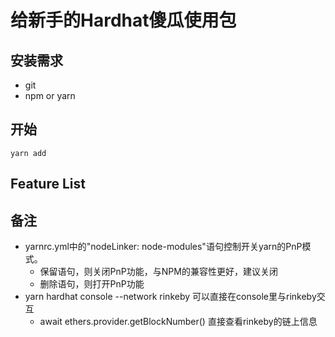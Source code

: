 # 给新手的Hardhat傻瓜使用包
## 安装需求
- git
- npm or yarn
## 开始
```
yarn add
```
## Feature List



## 备注 
- yarnrc.yml中的"nodeLinker: node-modules"语句控制开关yarn的PnP模式。 
  - 保留语句，则关闭PnP功能，与NPM的兼容性更好，建议关闭
  - 删除语句，则打开PnP功能
- yarn hardhat console --network rinkeby  可以直接在console里与rinkeby交互
  - await ethers.provider.getBlockNumber() 直接查看rinkeby的链上信息

